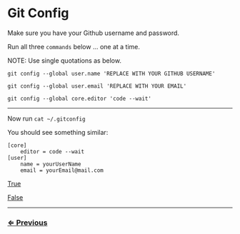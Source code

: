 # Git Config

Make sure you have your Github username and password.

Run all three `commands` below ... one at a time.

NOTE: Use single quotations as below.

```
git config --global user.name 'REPLACE WITH YOUR GITHUB USERNAME'
```
```
git config --global user.email 'REPLACE WITH YOUR EMAIL'
```
```
git config --global core.editor 'code --wait'
```
---
Now run `cat ~/.gitconfig`

You should see something similar:

```
[core]
	editor = code --wait
[user]
	name = yourUserName
	email = yourEmail@mail.com
```
[True](git-prompt.md)

[False](../../error/error.md)

---
### [⇐ Previous](../git/install-git.md)